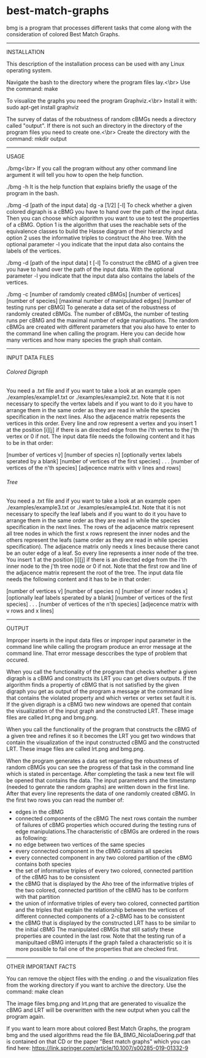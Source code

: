 # best-match-graphs
bmg is a program that processes different tasks that come along with the consideration of colored Best Match Graphs.
____________

INSTALLATION

This description of the installation process can be used with any Linux operating system.

Navigate the bash to the directory where the program files lay.<\br>
Use the command:	make

To visualize the graphs you need the program Graphviz.<\br>
Install it with: 	sudo apt-get install graphviz

The survey of datas of the robustness of random cBMGs needs a directory called "output". If there is not such an directory in the directory of the program files you need to create one.<\br>
Create the directory with the command:	mkdir output
___________

USAGE

./bmg<\br>
If you call the program without any other command line argument it will tell you how to open the help function.


./bmg -h
It is the help function that explains briefly the usage of the program in the bash.


./bmg -d [path of the input data] dg -a [1/2] [-l]
To check whether a given colored digraph is a cBMG you have to hand over the path of the input data. Then you can choose which algorithm you want to use to test the properties of a cBMG. Option 1 is the algorithm that uses the reachable sets of the equivalence classes to build the Hasse diagram of their hierarchy and option 2 uses the informative triples to construct the Aho tree.
With the optional parameter -l you indicate that the input data also contains the labels of the vertices.


./bmg -d [path of the input data] t [-l]
To construct the cBMG of a given tree you have to hand over the path of the input data.
With the optional parameter -l you indicate that the input data also contains the labels of the vertices.


./bmg -c [number of ramdomly created cBMGs] [number of vertices] [number of species] [maximal number of manipulated edges] [number of testing runs per cBMG]
To generate a data set of the robustness of randomly created cBMGs. The number of cBMGs, the number of testing runs per cBMG and the maximal number of edge manipuations. The random cBMGs are created with different parameters that you also have to enter to the command line when calling the program. Here you can decide how many vertices and how many species the graph shall contain.

___________

INPUT DATA FILES

###### Colored Digraph
You need a .txt file and if you want to take a look at an example open ./examples/example1.txt or ./examples/example2.txt. Note that it is not necessary to specify the vertex labels and if you want to do it you have to arrange them in the same order as they are read in while the species specification in the next lines. Also the adjacence matrix repesents the vertices in this order. Every line and row represent a vertex and you insert 1 at the position [i][j] if there is an directed edge from the i'th vertex to the j'th vertex or 0 if not. The input data file needs the following content and it has to be in that order:


[number of vertices v]
[number of species n]
[optionally vertex labels sperated by a blank]
[number of vertices of the first species]
.
.
.
[number of vertices of the n'th species]
[adjecence matrix with v lines and rows]



###### Tree
You need a .txt file and if you want to take a look at an example open ./examples/example3.txt or ./examples/example4.txt. Note that it is not necessary to specify the leaf labels and if you want to do it you have to arrange them in the same order as they are read in while the species specification in the next lines. The rows of the adjacence matrix represent all tree nodes in which the first x rows represent the inner nodes and the others represent the leafs (same order as they are read in while species specification). The adjacence matrix only needs x lines because there canot be an outer edge of a leaf. So every line represents a inner node of the tree. You insert 1 at the position [i][j] if there is an directed edge from the i'th inner node to the j'th tree node or 0 if not. Note that the first row and line of the adjacence matrix represent the root of the tree. The input data file needs the following content and it has to be in that order:


[number of vertices v]
[number of species n]
[number of inner nodes x]
[optionally leaf labels sperated by a blank]
[number of vertices of the first species]
.
.
.
[number of vertices of the n'th species]
[adjecence matrix with v rows and x lines]

___________

OUTPUT

Improper inserts in the input data files or improper input parameter in the command line while calling the program produce an error message at the command line. That error message desccribes the type of problem that occured.


When you call the functionality of the program that checks whether a given digraph is a cBMG and constructs its LRT you can get divers outputs. If the algorithm finds a propertiy of cBMG that is not satisfied by the given digraph you get as output of the program a message at the command line that contains the violated property and which vertex or vertex set fault it is. If the given digraph is a cBMG two new windows are opened that contain the visualization of the input graph and the constructed LRT. These image files are called lrt.png and bmg.png.


When you call the functionality of the program that constructs the cBMG of a given tree and refines it so it becomes the LRT you get two windows that contain the visualization of the input constructed cBMG and the constructed LRT. These image files are called lrt.png and bmg.png.


When the program generates a data set regarding the robustness of random cBMGs you can see the progress of that task in the command line which is stated in percentage. After completing the task a new text file will be opened that contains the data. The input parameters and the timestamp (needed to genrate the random graphs) are written down in the first line. After that every line represents the data of one randomly created cBMG. In the first two rows you can read the number of:
- edges in the cBMG
- connected components of the cBMG
The next rows contain the number of failures of cBMG properties which occured during the testing runs of edge manipulations.The characteristic of cBMGs are ordered in the rows as following:
- no edge between two vertices of the same species
- every connected component in the cBMG contains all species
- every connected component in any two colored partition of the cBMG contains both species
- the set of informative triples of every two colored, connected partition of the cBMG has to be consistent
- the cBMG that is displayed by the Aho tree of the informative triples of the two colored, connected partition of the cBMG has to be conform with that partition
- the union of informative triples of every two colored, connected partition and the triples that explain the relationship between the vertices of different connected components of a 2-cBMG has to be consistent
- the cBMG that is displayed by the constructed LRT hass to be similar to the initial cBMG
The manipulated cBMGs that still satisfy these properties are counted in the last row.
Note that the testing run of a manipultaed cBMG interupts if the graph failed a characteristic so it is more possible to fail one of the properties that are checked first.

___________

OTHER IMPORTANT FACTS

You can remove the object files with the ending .o and the visualization files from the working directory if you want to archive the directory. 
Use the command:	make clean

The image files bmg.png and lrt.png that are generated to visualize the cBMG and LRT will be overwritten with the new output when you call the program again.

If you want to learn more about colored Best Match Graphs, the program bmg and the used algorithms read the file BA_BMG_NicolaDoering.pdf that is contained on that CD or the paper "Best match graphs" which you can find here:
https://link.springer.com/article/10.1007/s00285-019-01332-9
